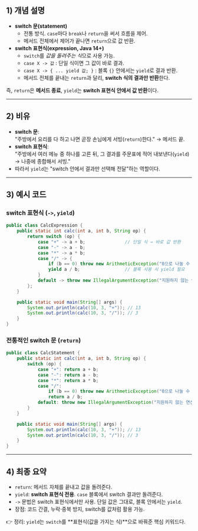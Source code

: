 ## 1) 개념 설명
- **switch 문(statement)**  
  - 전통 방식. `case`마다 `break`나 `return`을 써서 흐름을 제어.  
  - 메서드 전체에서 제어가 끝나면 `return`으로 값 반환.  
- **switch 표현식(expression, Java 14+)**  
  - `switch`를 *값을 돌려주는 식*으로 사용 가능.  
  - `case X -> 값` : 단일 식이면 그 값이 바로 결과.  
  - `case X -> { ... yield 값; }` : 블록 `{}` 안에서는 `yield`로 결과 반환.  
  - 메서드 전체를 끝내는 `return`과 달리, **switch 식의 결과만 반환**한다.  

즉, `return`은 **메서드 종료**, `yield`는 **switch 표현식 안에서 값 반환**이다.  

---

## 2) 비유
- **switch 문**:  
  "주방에서 요리를 다 하고 나면 곧장 손님에게 서빙(`return`)한다." → 메서드 끝.  
- **switch 표현식**:  
  "주방에서 여러 메뉴 중 하나를 고른 뒤, 그 결과를 주문표에 적어 내보낸다(`yield`) → 나중에 종합해서 서빙."  
- 따라서 `yield`는 "switch 안에서 결과만 선택해 전달"하는 역할이다.  

---

## 3) 예시 코드

### switch 표현식 (`->`, `yield`)
```java
public class CalcExpression {
    public static int calc(int a, int b, String op) {
        return switch (op) {
            case "+" -> a + b;               // 단일 식 → 바로 값 반환
            case "-" -> a - b;
            case "*" -> a * b;
            case "/" -> {
                if (b == 0) throw new ArithmeticException("0으로 나눌 수 없음");
                yield a / b;                 // 블록 사용 시 yield 필요
            }
            default -> throw new IllegalArgumentException("지원하지 않는 연산자");
        };
    }

    public static void main(String[] args) {
        System.out.println(calc(10, 3, "+")); // 13
        System.out.println(calc(10, 3, "/")); // 3
    }
}
```

### 전통적인 switch 문 (`return`)
```java
public class CalcStatement {
    public static int calc(int a, int b, String op) {
        switch (op) {
            case "+": return a + b;
            case "-": return a - b;
            case "*": return a * b;
            case "/":
                if (b == 0) throw new ArithmeticException("0으로 나눌 수 없음");
                return a / b;
            default: throw new IllegalArgumentException("지원하지 않는 연산자");
        }
    }

    public static void main(String[] args) {
        System.out.println(calc(10, 3, "+")); // 13
        System.out.println(calc(10, 3, "/")); // 3
    }
}
```

---

## 4) 최종 요약
- `return`: 메서드 자체를 끝내고 값을 돌려준다.  
- `yield`: **switch 표현식 전용**. `case` 블록에서 switch 결과만 돌려준다.  
- `->` 문법은 switch 표현식에서만 사용. 단일 값은 그대로, 블록 안에서는 `yield`.  
- 장점: 코드 간결, 누락·중복 방지, switch를 값처럼 활용 가능.  

👉 정리: `yield`는 `switch`를 **표현식(값을 가지는 식)**으로 바꿔준 핵심 키워드다.  
